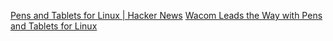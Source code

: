 
[Pens and Tablets for Linux | Hacker News](https://news.ycombinator.com/item?id=30874256)
[Wacom Leads the Way with Pens and Tablets for Linux](https://web.archive.org/web/20230322165327/https://community.wacom.com/eu/enterprise/wacom-leads-the-way-with-pens-and-tablets-for-linux/)
